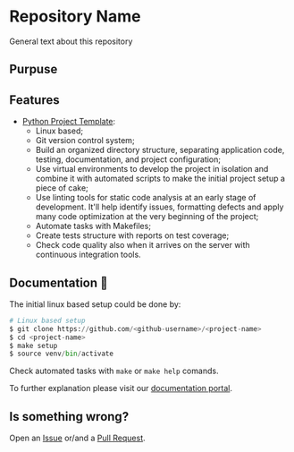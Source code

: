 Repository Name
===


General text about this repository

## Purpuse

## Features

- [Python Project Template](https://github.com/gabrielbdornas/python-project-template):
	- Linux based;
	- Git version control system;
	- Build an organized directory structure, separating application code, testing, documentation, and project configuration;
	- Use virtual environments to develop the project in isolation and combine it with automated scripts to make the initial project setup a piece of cake;
	- Use linting tools for static code analysis at an early stage of development. 
	It'll help identify issues, formatting defects and apply many code optimization at the very beginning of the project;
	- Automate tasks with Makefiles;
	- Create tests structure with reports on test coverage;
	- Check code quality also when it arrives on the server with continuous integration tools.

## Documentation :open_book:

The initial linux based setup could be done by:

```Python
# Linux based setup
$ git clone https://github.com/<github-username>/<project-name>
$ cd <project-name>  
$ make setup
$ source venv/bin/activate
```

Check automated tasks with `make` or `make help` comands.

To further explanation please visit our [documentation portal]().

## Is something wrong?

Open an [Issue]() or/and a [Pull Request]().
